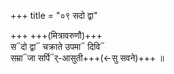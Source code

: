 +++
title = "०९ सदो द्वा"

+++
+++(मित्रावरुणौ)+++  
स᳓दो द्वा᳓ चक्राते उपमा᳓ दिवि᳓  
सम्रा᳓जा सर्पि᳓र्-आसुती+++(←सु सवने)+++ ॥
